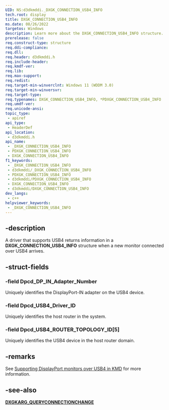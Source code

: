 ```yaml
---
UID: NS:d3dkmddi._DXGK_CONNECTION_USB4_INFO
tech.root: display
title: DXGK_CONNECTION_USB4_INFO
ms.date: 08/26/2022
targetos: Windows
description: Learn more about the DXGK_CONNECTION_USB4_INFO structure.
prerelease: false
req.construct-type: structure
req.ddi-compliance: 
req.dll: 
req.header: d3dkmddi.h
req.include-header: 
req.kmdf-ver: 
req.lib: 
req.max-support: 
req.redist: 
req.target-min-winverclnt: Windows 11 (WDDM 3.0)
req.target-min-winversvr: 
req.target-type: 
req.typenames: DXGK_CONNECTION_USB4_INFO, *PDXGK_CONNECTION_USB4_INFO
req.umdf-ver: 
req.unicode-ansi: 
topic_type:
 - apiref
api_type:
 - HeaderDef
api_location:
 - d3dkmddi.h
api_name:
 - _DXGK_CONNECTION_USB4_INFO
 - PDXGK_CONNECTION_USB4_INFO
 - DXGK_CONNECTION_USB4_INFO
f1_keywords:
 - _DXGK_CONNECTION_USB4_INFO
 - d3dkmddi/_DXGK_CONNECTION_USB4_INFO
 - PDXGK_CONNECTION_USB4_INFO
 - d3dkmddi/PDXGK_CONNECTION_USB4_INFO
 - DXGK_CONNECTION_USB4_INFO
 - d3dkmddi/DXGK_CONNECTION_USB4_INFO
dev_langs:
 - c++
helpviewer_keywords:
 - _DXGK_CONNECTION_USB4_INFO
---
```


## -description

A driver that supports USB4 returns information in a **DXGK_CONNECTION_USB4_INFO** structure when a new monitor connected over USB4 arrives.

## -struct-fields

### -field Dpcd_DP_IN_Adapter_Number

Uniquely identifies the DisplayPort-IN adapter on the USB4 device.

### -field Dpcd_USB4_Driver_ID

Uniquely identifies the host router in the system.

### -field Dpcd_USB4_ROUTER_TOPOLOGY_ID[5]

Uniquely identifies the USB4 device in the host router domain.

## -remarks

See [Supporting DisplayPort monitors over USB4 in KMD](/windows-hardware/drivers/display/supporting-usb4) for more information.

## -see-also

[**DXGKARG_QUERYCONNECTIONCHANGE**](ns-d3dkmddi-_dxgkarg_queryconnectionchange.md)
